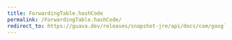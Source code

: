 ```yaml
---
title: ForwardingTable.hashCode
permalink: /ForwardingTable.hashCode/
redirect_to: https://guava.dev/releases/snapshot-jre/api/docs/com/google/common/collect/ForwardingTable.html#hashCode--
---
```

